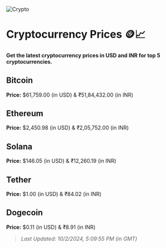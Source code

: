 
![Crypto](https://www.techguide.com.au/wp-content/uploads/2020/11/crypto3.jpeg)

# Cryptocurrency Prices 🪙📈

#### Get the latest cryptocurrency prices in USD and INR for top 5 cryptocurrencies.

## Bitcoin

**Price:** $61,759.00 (in USD) & ₹51,84,432.00 (in INR)

## Ethereum

**Price:** $2,450.98 (in USD) & ₹2,05,752.00 (in INR)

## Solana

**Price:** $146.05 (in USD) & ₹12,260.19 (in INR)

## Tether

**Price:** $1.00 (in USD) & ₹84.02 (in INR)

## Dogecoin

**Price:** $0.11 (in USD) & ₹8.91 (in INR)

> _Last Updated: 10/2/2024, 5:09:55 PM (in GMT)_
